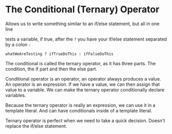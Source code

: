# The Conditional (Ternary) Operator

Allows us to write something similar to an if/else statement, but all in one line

tests a variable, if true, after the `?` you have your if/else statement separated by a colon `:`

`whatWeAreTesting ? ifTrueDoThis : ifFalseDoThis`

The conditional is called the ternary operator, as it has three parts. The condition, the if part and then the else part.

Conditional operator is an operator, an operator always produces a value. An operator is an expression.
If we have a value, we can then assign that value to a variable. We can make the ternary operator conditionally declare variables.

Because the ternary operator is really an expression, we can use it in a template literal. And can have conditionals inside of a template literal.

Ternary operator is perfect when we need to take a quick decision. Doesn't replace the if/else statement.
